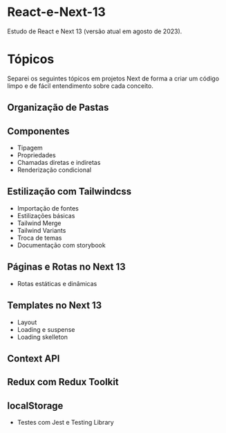 # React-e-Next-13
Estudo de React e Next 13 (versão atual em agosto de 2023).

# Tópicos
  Separei os seguintes tópicos em projetos Next de forma a criar um código limpo e de fácil entendimento sobre cada conceito.
## Organização de Pastas
## Componentes
- Tipagem
- Propriedades
- Chamadas diretas e indiretas
- Renderização condicional
## Estilização com Tailwindcss
- Importação de fontes
- Estilizações básicas
- Tailwind Merge
- Tailwind Variants
- Troca de temas
- Documentação com storybook
## Páginas e Rotas no Next 13
- Rotas estáticas e dinâmicas
## Templates no Next 13
- Layout
- Loading e suspense
- Loading skelleton
## Context API
## Redux com Redux Toolkit
## localStorage
- Testes com Jest e Testing Library
